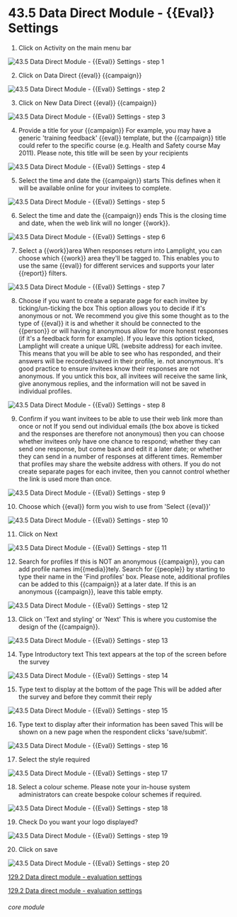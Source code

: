 # 43.5 Data Direct Module -  {{Eval}} Settings

1. Click on Activity on the main menu bar

![43.5 Data Direct Module -  {{Eval}} Settings - step 1](43.5_Data_Direct_Module_-__Evaluation_Settings_im_1.png)

2. Click on Data Direct {{eval}} {{campaign}}

![43.5 Data Direct Module -  {{Eval}} Settings - step 2](43.5_Data_Direct_Module_-__Evaluation_Settings_im_2.png)

3. Click on New Data Direct {{eval}} {{campaign}}

![43.5 Data Direct Module -  {{Eval}} Settings - step 3](43.5_Data_Direct_Module_-__Evaluation_Settings_im_3.png)

4. Provide a title for your {{campaign}}
For example, you may have a generic &#039;training feedback&#039; {{eval}} template, but the {{campaign}} title could refer to the specific course (e.g. Health and Safety course May 2011). Please note, this title will be seen by your recipients

![43.5 Data Direct Module -  {{Eval}} Settings - step 4](43.5_Data_Direct_Module_-__Evaluation_Settings_im_4.png)

5. Select the time and date the {{campaign}} starts
This defines when it will be available online for your invitees to complete.

![43.5 Data Direct Module -  {{Eval}} Settings - step 5](43.5_Data_Direct_Module_-__Evaluation_Settings_im_5.png)

6. Select the time and date the {{campaign}} ends
This is the closing time and date, when the web link will no longer {{work}}.

![43.5 Data Direct Module -  {{Eval}} Settings - step 6](43.5_Data_Direct_Module_-__Evaluation_Settings_im_6.png)

7. Select a {{work}}area
When responses return into Lamplight, you can choose which {{work}} area they&#039;ll be tagged to. This enables you to use the same {{eval}} for different services and supports your later {{report}} filters.

![43.5 Data Direct Module -  {{Eval}} Settings - step 7](43.5_Data_Direct_Module_-__Evaluation_Settings_im_7.png)

8. Choose if you want to create a separate page for each invitee by ticking/un-ticking the box
This option allows you to decide if it&#039;s anonymous or not. We recommend you give this some thought as to the type of {{eval}} it is and whether it should be connected to the {{person}} or will having it anonymous allow for more honest responses (if it&#039;s a feedback form for example). If you leave this option ticked, Lamplight will create a unique URL (website address) for each invitee. This means that you will be able to see who has responded, and their answers will be recorded/saved in their profile, ie. not anonymous. It&#039;s good practice to ensure invitees know their responses are not anonymous. If you untick this box, all invitees will receive the same link, give anonymous replies, and the information will not be saved in individual profiles.

![43.5 Data Direct Module -  {{Eval}} Settings - step 8](43.5_Data_Direct_Module_-__Evaluation_Settings_im_8.png)

9. Confirm if you want invitees to be able to use their web link more than once or not
If you send out individual emails (the box above is ticked and the responses are therefore not anonymous) then you can choose whether invitees only have one chance to respond; whether they can send one response, but come back and edit it a later date; or whether they can send in a number of responses at different times. Remember that profiles may share the website address with others. If you do not create separate pages for each invitee, then you cannot control whether the link is used more than once.

![43.5 Data Direct Module -  {{Eval}} Settings - step 9](43.5_Data_Direct_Module_-__Evaluation_Settings_im_9.png)

10. Choose which {{eval}} form you wish to use from &#039;Select {{eval}}&#039;

![43.5 Data Direct Module -  {{Eval}} Settings - step 10](43.5_Data_Direct_Module_-__Evaluation_Settings_im_10.png)

11. Click on Next

![43.5 Data Direct Module -  {{Eval}} Settings - step 11](43.5_Data_Direct_Module_-__Evaluation_Settings_im_11.png)

12. Search for profiles
If this is NOT an anonymous {{campaign}}, you can add profile names im{{media}}tely. Search for {{people}} by starting to type their name in the &#039;Find profiles&#039; box. Please note, additional profiles can be added to this {{campaign}} at a later date.
If this is an anonymous {{campaign}}, leave this table empty.

![43.5 Data Direct Module -  {{Eval}} Settings - step 12](43.5_Data_Direct_Module_-__Evaluation_Settings_im_12.png)

13. Click on &#039;Text and styling&#039; or &#039;Next&#039;
This is where you customise the design of the {{campaign}}.

![43.5 Data Direct Module -  {{Eval}} Settings - step 13](43.5_Data_Direct_Module_-__Evaluation_Settings_im_13.png)

14. Type Introductory text
This text appears at the top of the screen before the survey

![43.5 Data Direct Module -  {{Eval}} Settings - step 14](43.5_Data_Direct_Module_-__Evaluation_Settings_im_14.png)

15. Type text to display at the bottom of the page
This will be added after the survey and before they commit their reply

![43.5 Data Direct Module -  {{Eval}} Settings - step 15](43.5_Data_Direct_Module_-__Evaluation_Settings_im_15.png)

16. Type text to display after their information has been saved
This will be shown on a new page when the respondent clicks &#039;save/submit&#039;.

![43.5 Data Direct Module -  {{Eval}} Settings - step 16](43.5_Data_Direct_Module_-__Evaluation_Settings_im_16.png)

17. Select the style required

![43.5 Data Direct Module -  {{Eval}} Settings - step 17](43.5_Data_Direct_Module_-__Evaluation_Settings_im_17.png)

18. Select a colour scheme.
Please note your in-house system administrators can create bespoke colour schemes if required.

![43.5 Data Direct Module -  {{Eval}} Settings - step 18](43.5_Data_Direct_Module_-__Evaluation_Settings_im_18.png)

19. Check Do you want your logo displayed?

![43.5 Data Direct Module -  {{Eval}} Settings - step 19](43.5_Data_Direct_Module_-__Evaluation_Settings_im_19.png)

20. Click on save

![43.5 Data Direct Module -  {{Eval}} Settings - step 20](43.5_Data_Direct_Module_-__Evaluation_Settings_im_20.png)

[129.2 Data direct module -  evaluation settings](/help/index/p/129.2)

[129.2 Data direct module -  evaluation settings](/help/index/p/129.2)

###### core module
